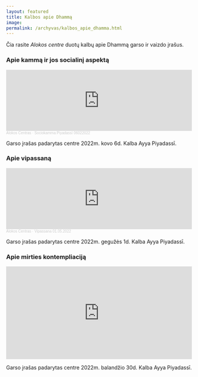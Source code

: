 ```yaml
---
layout: featured
title: Kalbos apie Dhammą
image:
permalink: /archyvas/kalbos_apie_dhamma.html
---
```

Čia rasite _Alokos centre_ duotų kalbų apie Dhammą garso ir vaizdo įrašus.

### Apie kammą ir jos socialinį aspektą

<iframe width="100%" height="166" scrolling="no" frameborder="no" allow="autoplay" src="https://w.soundcloud.com/player/?url=https%3A//api.soundcloud.com/tracks/1227393568&color=%23ff5500&auto_play=false&hide_related=false&show_comments=true&show_user=true&show_reposts=false&show_teaser=true"></iframe><div style="font-size: 10px; color: #cccccc;line-break: anywhere;word-break: normal;overflow: hidden;white-space: nowrap;text-overflow: ellipsis; font-family: Interstate,Lucida Grande,Lucida Sans Unicode,Lucida Sans,Garuda,Verdana,Tahoma,sans-serif;font-weight: 100;"><a href="https://soundcloud.com/user-341227325" title="Alokos Centras" target="_blank" style="color: #cccccc; text-decoration: none;">Alokos Centras</a> · <a href="https://soundcloud.com/user-341227325/sociokamma-piyadassi-06022022" title="Sociokamma Piyadassī 06022022" target="_blank" style="color: #cccccc; text-decoration: none;">Sociokamma Piyadassī 06022022</a></div>

Garso įrašas padarytas centre 2022m. kovo 6d. Kalba Ayya Piyadassī.

### Apie vipassaną

<iframe width="100%" height="166" scrolling="no" frameborder="no" allow="autoplay" src="https://w.soundcloud.com/player/?url=https%3A//api.soundcloud.com/tracks/1260407908&color=%23ff5500&auto_play=false&hide_related=false&show_comments=true&show_user=true&show_reposts=false&show_teaser=true"></iframe><div style="font-size: 10px; color: #cccccc;line-break: anywhere;word-break: normal;overflow: hidden;white-space: nowrap;text-overflow: ellipsis; font-family: Interstate,Lucida Grande,Lucida Sans Unicode,Lucida Sans,Garuda,Verdana,Tahoma,sans-serif;font-weight: 100;"><a href="https://soundcloud.com/user-341227325" title="Alokos Centras" target="_blank" style="color: #cccccc; text-decoration: none;">Alokos Centras</a> · <a href="https://soundcloud.com/user-341227325/vipassana-01052022" title="Vipassana 01.05.2022" target="_blank" style="color: #cccccc; text-decoration: none;">Vipassana 01.05.2022</a></div>

Garso įrašas padarytas centre 2022m. gegužės 1d. Kalba Ayya Piyadassī.

### Apie mirties kontempliaciją

<iframe src="https://audiomack.com/embed/alolkos-centras/song/paskaita-apie-mirties-kontempliacija?color=f5a623" scrolling="no" width="100%" height="252" scrollbars="no" frameborder="0"></iframe>

Garso įrašas padarytas centre 2022m. balandžio 30d. Kalba Ayya Piyadassī.

<!-- ### Grožis pagal Budą

../assets/audio/Socio-kamma-Piyadassi-060222.mp3?autoplay=1&loop=1&controls=0 -->